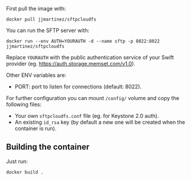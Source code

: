 First pull the image with:

    docker pull jjmartinez/sftpcloudfs

You can run the SFTP server with:

    docker run --env AUTH=YOURAUTH -d --name sftp -p 8022:8022 jjmartinez/sftpcloudfs

Replace `YOURAUTH` with the public authentication service of your Swift provider (eg. https://auth.storage.memset.com/v1.0).

Other ENV variables are:

 - PORT: port to listen for connections (default: 8022).

For further configuration you can mount `/config/` volume and copy the following files:

 - Your own `sftpcloudfs.conf` file (eg. for Keystone 2.0 auth).
 - An existing `id_rsa` key (by default a new one will be created when the container is run).

Building the container
----------------------

Just run:

    docker build .

